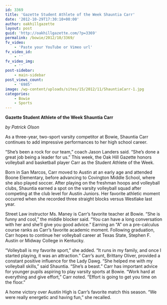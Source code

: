 ```yaml
---
id: 3369
title: 'Gazette Student Athlete of the Week Shauntia Carr'
date: '2012-10-29T17:30:10+00:00'
author: oakhillgazette
layout: post
guid: 'http://oakhillgazette.com/?p=3369'
permalink: /bowie/2012/10/3369/
fv_video:
    - 'Paste your YouTube or Vimeo url'
fv_video_id:
    - ''
fv_video_img:
    - ''
post-sidebar:
    - main-sidebar
post_views_count:
    - '6985'
image: /wp-content/uploads/sites/15/2012/11/ShauntiaCarr-1.jpg
categories:
    - Bowie
    - Sports
---
```


**Gazette Student Athlete of the Week Shauntia Carr**

*by Patrick Olson*

As a three-year, two-sport varsity competitor at Bowie, Shauntia Carr continues to add impressive performances to her high school career.

“She’s been a rock for our team,” coach Jason Landers said. “She’s done a great job being a leader for us.” This week, the Oak Hill Gazette honors volleyball and basketball player Carr as the Student Athlete of the Week.

Born in San Marcos, Carr moved to Austin at an early age and attended Boone Elementary, before advancing to Covington Middle School, where she also played soccer. After playing on the freshman hoops and volleyball clubs, Shauntia earned a spot on the varsity volleyball squad after competing at the club level for Austin Juniors. Her favorite athletic moment occurred when she recorded three straight blocks versus Westlake last year.

Street Law instructor Ms. Maney is Carr’s favorite teacher at Bowie. “She is funny and cool,” the middle blocker said. “You can have a long conversation with her and she’ll give you good advice.” Earning an “A” on a pre-calculus course ranks as Carr’s favorite academic moment. Following graduation, Carr hopes to continue her volleyball career at Texas State, Stephen F. Austin or Midway College in Kentucky.

“Volleyball is my favorite sport,” she added. “It runs in my family, and once I started playing, it was an attraction.” Carr’s aunt, Brittany Oliver, provided a constant positive influence for the Lady Dawg. “She helped me with my volleyball skills,” said Shauntia. “She’s a beast.” Carr has important advice for younger pupils aspiring to play varsity sports at Bowie. “Work hard at everything and give effort,” Carr noted. “Effort is going to get you time on the floor.”

A home victory over Austin High is Carr’s favorite match this season. “We were really energetic and having fun,” she recalled.